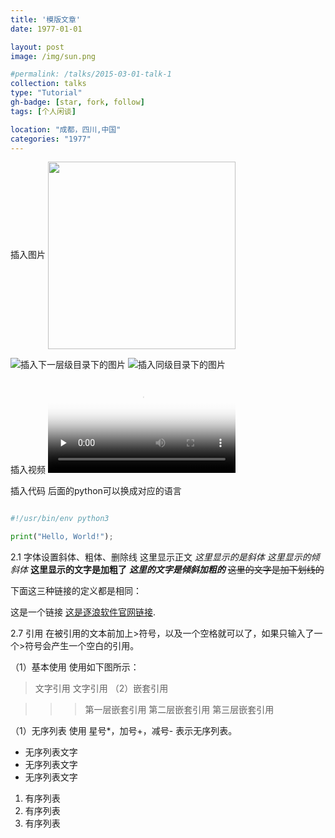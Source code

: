 ```yaml
---
title: '模版文章'
date: 1977-01-01

layout: post
image: /img/sun.png

#permalink: /talks/2015-03-01-talk-1
collection: talks
type: "Tutorial"
gh-badge: [star, fork, follow]
tags: [个人闲谈]

location: "成都，四川,中国"
categories: "1977"
---
```


插入图片
<img src="https://chaoxiyan1225.github.io/img/gexing/nianjing.jpg" align="center" height="300" width="300">

![插入下一层级目录下的图片](/短视频封面/083.jpg)
![插入同级目录下的图片](/原创扁平方盒-逐浪字体.jpg)



插入视频
<video id="video" controls="" preload="none" poster="封面">
      <source id="mp4" src="https://chaoxiyan1225.github.io/img/blog/yunqi2022/quanxi2.mp4" type="video/mp4">
</video>

插入代码  后面的python可以换成对应的语言
```python

#!/usr/bin/env python3

print("Hello, World!");

```

2.1 字体设置斜体、粗体、删除线
这里显示正文
*这里显示的是斜体*
_这里显示的倾斜体_
**这里显示的文字是加粗了**
***这里的文字是倾斜加粗的***
~~这里的文字是加下划线的~~

下面这三种链接的定义都是相同：

[这是一个链接]: http://www.z01.com/  "这里是链接的title内容"
[这是一个链接]: http://www.z01.com/  '这里是链接的title内容'
[这是一个链接]: http://www.z01.com/  (这里是链接的title内容)

这是一个链接 [这是逐浪软件官网链接](http://www.z01.com/).

2.7 引用
在被引用的文本前加上>符号，以及一个空格就可以了，如果只输入了一个>符号会产生一个空白的引用。

（1）基本使用 使用如下图所示：

> 文字引用 
> 文字引用 
（2）嵌套引用

>>>第一层嵌套引用
>>第二层嵌套引用
>第三层嵌套引用

（1）无序列表 使用 星号*，加号+，减号- 表示无序列表。

* 无序列表文字
* 无序列表文字
* 无序列表文字

1. 有序列表
2. 有序列表
3. 有序列表

